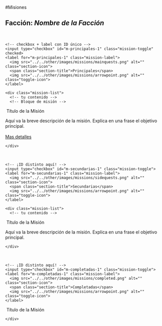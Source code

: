 #Misiones
<div class="faction-missions">
  <h2>Facción: <em>Nombre de la Facción</em></h2>

  <!-- PRINCIPALES -->
  <div class="mission-section">
    <!-- esquinas... -->
    <img src="../../other/images/missions/top-left.png"    class="corner top-left"    alt="">
    <img src="../../other/images/missions/top-left.png"   class="corner top-right"   alt="">
    <img src="../../other/images/missions/top-left.png" class="corner bottom-left" alt="">
    <img src="../../other/images/missions/top-left.png"class="corner bottom-right"alt="">

    <!-- checkbox + label con ID único -->
    <input type="checkbox" id="m-principales-1" class="mission-toggle" checked>
    <label for="m-principales-1" class="mission-label">
      <img src="../../other/images/missions/mainquests.png" alt="" class="section-icon">
      <span class="section-title">Principales</span>
      <img src="../../other/images/missions/arrowpoint.png" alt="" class="toggle-icon">
    </label>

    <div class="mission-list">
      <!-- tu contenido -->
      <!-- Bloque de misión -->         
<div class="mission-card">
  <div class="mission-header">
    <img src="../../other/images/missions/point.png" alt="" class="mission-icon">
    <span class="mission-title">Título de la Misión</span>
  </div>
  <p class="mission-desc">
    Aquí va la breve descripción de la misión. Explica en una frase el objetivo principal.
    <br><br><a href="../main/mainquest1" class="more-details">Mas detalles</a>
  </p>
</div>
      

    



    </div>
  </div>

  <!-- SECUNDARIAS -->
  <div class="mission-section">
    <!-- esquinas... -->
    <img src="../../other/images/missions/top-left.png"    class="corner top-left"    alt="">
    <img src="../../other/images/missions/top-left.png"   class="corner top-right"   alt="">
    <img src="../../other/images/missions/top-left.png" class="corner bottom-left" alt="">
    <img src="../../other/images/missions/top-left.png"class="corner bottom-right"alt="">

    <!-- ¡ID distinto aquí! -->
    <input type="checkbox" id="m-secundarias-1" class="mission-toggle">
    <label for="m-secundarias-1" class="mission-label">
      <img src="../../other/images/missions/sidequests.png" alt="" class="section-icon">
      <span class="section-title">Secundarias</span>
      <img src="../../other/images/missions/arrowpoint.png" alt="" class="toggle-icon">
    </label>

    <div class="mission-list">
      <!-- tu contenido -->
<div class="mission-card">
  <div class="mission-header">
    <img src="../../other/images/missions/point.png" alt="" class="mission-icon">
    <span class="mission-title">Título de la Misión</span>
  </div>
  <p class="mission-desc">
    Aquí va la breve descripción de la misión. Explica en una frase el objetivo principal.
  </p>
</div>














      
    </div>
  </div>


  <div class="mission-section">
    <!-- esquinas... -->
    <img src="../../other/images/missions/top-left.png"    class="corner top-left"    alt="">
    <img src="../../other/images/missions/top-left.png"   class="corner top-right"   alt="">
    <img src="../../other/images/missions/top-left.png" class="corner bottom-left" alt="">
    <img src="../../other/images/missions/top-left.png"class="corner bottom-right"alt="">

    <!-- ¡ID distinto aquí! -->
    <input type="checkbox" id="m-completadas-1" class="mission-toggle">
    <label for="m-completadas-1" class="mission-label">
      <img src="../../other/images/missions/completed.png" alt="" class="section-icon">
      <span class="section-title">Completadas</span>
      <img src="../../other/images/missions/arrowpoint.png" alt="" class="toggle-icon">
    </label>

<div class="mission-list">
      <!-- tu contenido -->

<div class="mission-card">
  <div class="mission-header alt-linea">
    <img src="../../other/images/missions/point.png" alt="" class="mission-icon">
    <span class="mission-title completed">Título de la Misión</span>
  </div>
</div>






    </div>
  </div>

  <!-- Repite cambiando sólo el sufijo numérico -->
</div>
